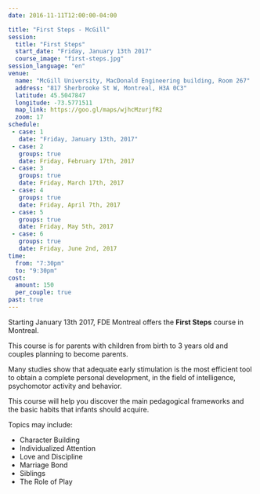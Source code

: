 ```yaml
---
date: 2016-11-11T12:00:00-04:00

title: "First Steps - McGill"
session:
  title: "First Steps"
  start_date: "Friday, January 13th 2017"
  course_image: "first-steps.jpg"
session_language: "en"
venue:
  name: "McGill University, MacDonald Engineering building, Room 267"
  address: "817	Sherbrooke St W, Montreal, H3A 0C3"
  latitude: 45.5047847
  longitude: -73.5771511
  map_link: https://goo.gl/maps/wjhcMzurjfR2
  zoom: 17
schedule:
 - case: 1
   date: "Friday, January 13th, 2017"
 - case: 2
   groups: true
   date: Friday, February 17th, 2017
 - case: 3
   groups: true
   date: Friday, March 17th, 2017
 - case: 4
   groups: true
   date: Friday, April 7th, 2017
 - case: 5
   groups: true
   date: Friday, May 5th, 2017
 - case: 6
   groups: true
   date: Friday, June 2nd, 2017
time:
  from: "7:30pm"
  to: "9:30pm"
cost:
  amount: 150
  per_couple: true
past: true
---
```


Starting January 13th 2017, FDE Montreal offers the **First Steps** course in Montreal.

This course is for parents with children from birth to 3 years old and couples planning to become parents.

Many studies show that adequate early stimulation is the most efficient tool to obtain a complete personal development, in the field of intelligence, psychomotor activity and behavior.

This course will help you discover the main pedagogical frameworks and the basic habits that infants should acquire.

Topics may include:

* Character Building
* Individualized Attention
* Love and Discipline
* Marriage Bond
* Siblings
* The Role of Play

<!--more-->
